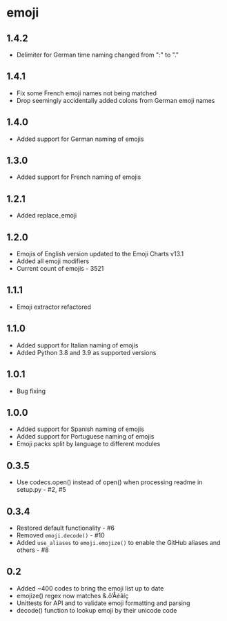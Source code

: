 emoji
=====

1.4.2
-----
* Delimiter for German time naming changed from ":" to "."

1.4.1
-----
* Fix some French emoji names not being matched
* Drop seemingly accidentally added colons from German emoji names

1.4.0
-----
* Added support for German naming of emojis

1.3.0
-----
* Added support for French naming of emojis

1.2.1
-----
* Added replace_emoji

1.2.0
-----
* Emojis of English version updated to the Emoji Charts v13.1
* Added all emoji modifiers
* Current count of emojis - 3521

1.1.1
-----
* Emoji extractor refactored 

1.1.0
-----
* Added support for Italian naming of emojis
* Added Python 3.8 and 3.9 as supported versions

1.0.1
-----
* Bug fixing

1.0.0
-----
* Added support for Spanish naming of emojis
* Added support for Portuguese naming of emojis
* Emoji packs split by language to different modules

0.3.5
-----
* Use codecs.open() instead of open() when processing readme in setup.py - #2, #5

0.3.4
-----
* Restored default functionality - #6
* Removed `emoji.decode()` - #10
* Added `use_aliases` to `emoji.emojize()` to enable the GitHub aliases and others - #8

0.2
---
* Added ~400 codes to bring the emoji list up to date
* emojize() regex now matches &.ô’Åéãíç
* Unittests for API and to validate emoji formatting and parsing
* decode() function to lookup emoji by their unicode code
